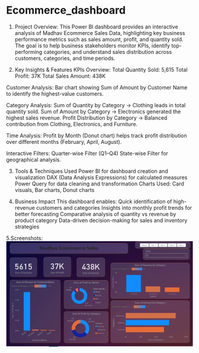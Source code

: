 # Ecommerce_dashboard
1. Project Overview:
This Power BI dashboard provides an interactive analysis of Madhav Ecommerce Sales Data, highlighting key business performance metrics such as sales amount, profit, and quantity sold. The goal is to help business stakeholders monitor KPIs, identify top-performing categories, and understand sales distribution across customers, categories, and time periods.

2. Key Insights & Features
KPIs Overview:
  Total Quantity Sold: 5,615
  Total Profit: 37K
  Total Sales Amount: 438K

  Customer Analysis:
  Bar chart showing Sum of Amount by Customer Name to identify the highest-value customers.

  Category Analysis:
  Sum of Quantity by Category → Clothing leads in total quantity sold.
  Sum of Amount by Category → Electronics generated the highest sales revenue.
  Profit Distribution by Category → Balanced contribution from Clothing, Electronics, and Furniture.

  Time Analysis:
  Profit by Month (Donut chart) helps track profit distribution over different months (February, April, August).
  
  Interactive Filters:
  Quarter-wise Filter (Q1–Q4)
  State-wise Filter for geographical analysis.

3. Tools & Techniques Used
Power BI for dashboard creation and visualization
DAX (Data Analysis Expressions) for calculated measures
Power Query for data cleaning and transformation
Charts Used: Card visuals, Bar charts, Donut charts

4. Business Impact
This dashboard enables:
Quick identification of high-revenue customers and categories
Insights into monthly profit trends for better forecasting
Comparative analysis of quantity vs revenue by product category
Data-driven decision-making for sales and inventory strategies

5.Screenshots:
![Dashboard_preview](https://github.com/Prerna0110/Ecommerce_dashboard/blob/main/Dashboard_Snapshot.png)
